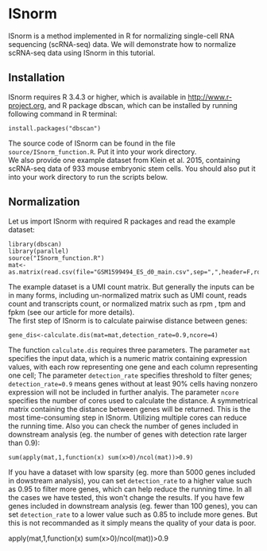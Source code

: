 # ISnorm
ISnorm is a method implemented in R for normalizing single-cell RNA sequencing (scRNA-seq) data. We will demonstrate how to normalize scRNA-seq data using ISnorm in this tutorial.

## Installation
ISnorm requires R 3.4.3 or higher, which is available in http://www.r-project.org, and R package dbscan, which can be installed by running following command in R terminal:
```{r }
install.packages("dbscan")
```
The source code of ISnorm can be found in the file `source/ISnorm_function.R`. Put it into your work directory.<br>
We also provide one example dataset from Klein et al. 2015, containing scRNA-seq data of 933 mouse embryonic stem cells. You should also put it into your work directory to run the scripts below.

## Normalization
Let us import ISnorm with required R packages and read the example dataset:
```{r }
library(dbscan)
library(parallel)
source("ISnorm_function.R")
mat<-as.matrix(read.csv(file="GSM1599494_ES_d0_main.csv",sep=",",header=F,row.names=1))
```
The example dataset is a UMI count matrix. But generally the inputs can be in many forms, including un-normalized matrix such as UMI count, reads count and transcripts count, or normalized matrix such as rpm , tpm and fpkm (see our article for more details).<br>
The first step of ISnorm is to calculate pairwise distance between genes:
```{r }
gene_dis<-calculate.dis(mat=mat,detection_rate=0.9,ncore=4)
```
The function `calculate.dis` requires three parameters. The parameter `mat` specifies the input data, which is a numeric matrix containing expression values, with each row representing one gene and each column representing one cell; The parameter `detection_rate` specifies threshold to filter genes; `detection_rate=0.9` means genes without at least 90% cells having nonzero expression will not be included in further analyis. The parameter `ncore` specifies the number of cores used to calculate the distance. A symmetrical matrix containing the distance between genes will be returned.
This is the most time-consuming step in ISnorm. Utilizing multiple cores can reduce the running time. Also you can check the number of genes included in downstream analysis (eg. the number of genes with detection rate larger than 0.9):
```{r }
sum(apply(mat,1,function(x) sum(x>0)/ncol(mat))>0.9)
```
If you have a dataset with low sparsity (eg. more than 5000 genes included in dowstream analysis), you can set `detection_rate` to a higher value such as 0.95 to filter more genes, which can help reduce the running time. In all the cases we have tested, this won't change the results. If you have few genes included in downstream analysis (eg. fewer than 100 genes), you can set `detection_rate` to a lower value such as 0.85 to include more genes. But this is not recommanded as it simply means the quality of your data is poor.


apply(mat,1,function(x) sum(x>0)/ncol(mat))>0.9
